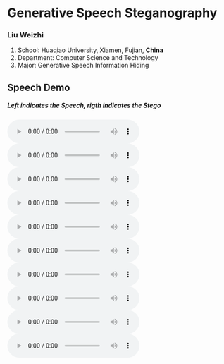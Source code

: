 # Generative Speech Steganography

### Liu Weizhi
1. School: Huaqiao University, Xiamen, Fujian, **China**
2. Department: Computer Science and Technology
3. Major: Generative Speech Information Hiding

## Speech Demo
##### Left indicates the **Speech**, rigth indicates the **Stego**
<audio controls>
  <source src="speech/ljs_speech_demo1.wav"> 
</audio>

<audio controls>
  <source src="speech/ljs_stego_demo1.wav">
</audio>

<audio controls>
  <source src="speech/ljs_speech_demo2.wav">  
</audio>

<audio controls>
  <source src="speech/ljs_stego_demo2.wav">  
</audio>

<audio controls>
  <source src="speech/ljs_speech_demo3.wav"> 
</audio>

<audio controls>
  <source src="speech/ljs_stego_demo3.wav">
</audio>

<audio controls>
  <source src="speech/ljs_speech_demo4.wav">  
</audio>

<audio controls>
  <source src="speech/ljs_stego_demo4.wav">  
</audio>

<audio controls>
  <source src="speech/ljs_speech_demo5.wav">  
</audio>

<audio controls>
  <source src="speech/ljs_stego_demo5.wav">  
</audio>
